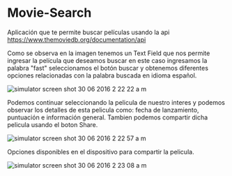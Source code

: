 # Movie-Search
Aplicación que te permite buscar películas usando la api https://www.themoviedb.org/documentation/api

Como se observa en la imagen tenemos un Text Field que nos permite ingresar la película que deseamos buscar en este caso ingresamos la palabra "fast" seleccionamos el botón buscar y obtenemos diferentes opciones relacionadas con la palabra buscada en idioma español.

![simulator screen shot 30 06 2016 2 22 22 a m](https://cloud.githubusercontent.com/assets/6970907/16480051/b21da3d4-3e69-11e6-9a55-c823847a2e51.png)

Podemos continuar seleccionando la pelicula de nuestro interes y podemos observar los detalles de esta pelicula como: fecha de lanzamiento, puntuación e información general. Tambien podemos compartir dicha pelicula usando el boton Share. 

![simulator screen shot 30 06 2016 2 22 57 a m](https://cloud.githubusercontent.com/assets/6970907/16480054/b6913764-3e69-11e6-9925-7473660565f5.png)

Opciones disponibles en el dispositivo para compartir la pelicula.

![simulator screen shot 30 06 2016 2 23 08 a m](https://cloud.githubusercontent.com/assets/6970907/16480060/b945fcc4-3e69-11e6-997f-76f9584e331d.png)


